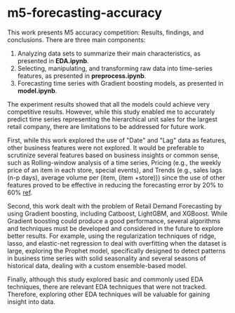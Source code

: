 # m5-forecasting-accuracy

This work presents M5 accuracy competition: Results, findings, and conclusions. There are three main components:

1.   Analyzing data sets to summarize their main characteristics, as presented in **EDA.ipynb**.
2.   Selecting, manipulating, and transforming raw data into time-series features, as presented in **preprocess.ipynb**.
3.   Forecasting time series with Gradient boosting models, as presented in **model.ipynb**.

The experiment results showed that all the models could achieve very competitive results. However, while this study enabled me to accurately predict time series representing the hierarchical unit sales for the largest retail company, there are limitations to be addressed for future work.

First, while this work explored the use of "Date" and "Lag" data as features, other business features were not explored. It would be preferable to scrutinize several features based on business insights or common sense, such as Rolling-window analysis of a time series, Pricing (e.g., the weekly price of an item in each store, special events), and Trends (e.g., sales lags (n-p days), average volume per (item, (item +store))) since
the use of other features proved to be effective in reducing the forecasting error by 20% to 60% [ref](https://forecasters.org/resources/time-series-data/).

Second, this work dealt with the problem of Retail Demand Forecasting by using Gradient boosting, including Catboost, LightGBM, and XGBoost. While Gradient boosting could produce a good performance, several algorithms and techniques must be developed and considered in the future to explore better results. For example, using the regularization techniques of ridge, lasso, and elastic-net regression to deal with overfitting when the dataset is large, exploring the Prophet model, specifically designed to detect patterns in business time series with solid seasonality and several seasons of historical data, dealing with a custom ensemble-based model.

Finally, although this study explored basic and commonly used EDA techniques, there are relevant EDA techniques that were not tracked. Therefore, exploring other EDA techniques will be valuable for gaining insight into data.
